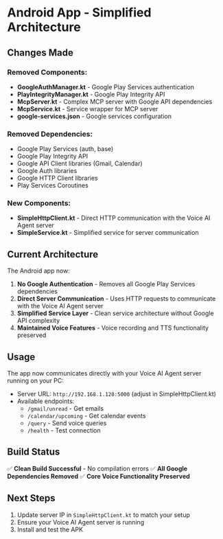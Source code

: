 # Android App - Simplified Architecture

## Changes Made

### Removed Components:
- **GoogleAuthManager.kt** - Google Play Services authentication
- **PlayIntegrityManager.kt** - Google Play Integrity API
- **McpServer.kt** - Complex MCP server with Google API dependencies
- **McpService.kt** - Service wrapper for MCP server
- **google-services.json** - Google services configuration

### Removed Dependencies:
- Google Play Services (auth, base)
- Google Play Integrity API
- Google API Client libraries (Gmail, Calendar)
- Google Auth libraries
- Google HTTP Client libraries
- Play Services Coroutines

### New Components:
- **SimpleHttpClient.kt** - Direct HTTP communication with the Voice AI Agent server
- **SimpleService.kt** - Simplified service for server communication

## Current Architecture

The Android app now:
1. **No Google Authentication** - Removes all Google Play Services dependencies
2. **Direct Server Communication** - Uses HTTP requests to communicate with the Voice AI Agent server
3. **Simplified Service Layer** - Clean service architecture without Google API complexity
4. **Maintained Voice Features** - Voice recording and TTS functionality preserved

## Usage

The app now communicates directly with your Voice AI Agent server running on your PC:
- Server URL: `http://192.168.1.120:5000` (adjust in SimpleHttpClient.kt)
- Available endpoints:
  - `/gmail/unread` - Get emails
  - `/calendar/upcoming` - Get calendar events  
  - `/query` - Send voice queries
  - `/health` - Test connection

## Build Status

✅ **Clean Build Successful** - No compilation errors
✅ **All Google Dependencies Removed**
✅ **Core Voice Functionality Preserved**

## Next Steps

1. Update server IP in `SimpleHttpClient.kt` to match your setup
2. Ensure your Voice AI Agent server is running
3. Install and test the APK
